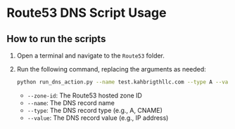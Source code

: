 # Route53 DNS Script Usage

## How to run the scripts

1. Open a terminal and navigate to the `Route53` folder.
2. Run the following command, replacing the arguments as needed:

   ```sh
   python run_dns_action.py --name test.kahbrigthllc.com --type A --value 192.0.2.1
   ```
   - `--zone-id`: The Route53 hosted zone ID
   - `--name`: The DNS record name
   - `--type`: The DNS record type (e.g., A, CNAME)
   - `--value`: The DNS record value (e.g., IP address)
